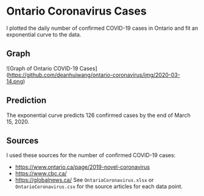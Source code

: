 # Ontario Coronavirus Cases
I plotted the daily number of confirmed COVID-19 cases in Ontario and fit an
exponential curve to the data.

## Graph
![Graph of Ontario COVID-19 Cases]
(https://github.com/deanhuiwang/ontario-coronavirus/img/2020-03-14.png)

## Prediction
The exponential curve predicts 126 confirmed cases by the end of March 15, 2020.

## Sources
I used these sources for the number of confirmed COVID-19 cases:
* https://www.ontario.ca/page/2019-novel-coronavirus
* https://www.cbc.ca/
* https://globalnews.ca/
See `OntarioCoronavirus.xlsx` or `OntarioCoronavirus.csv` for the source
articles for each data point.
